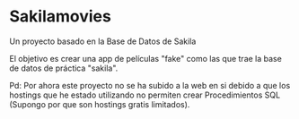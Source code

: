 # Sakilamovies
Un proyecto basado en la Base de Datos de Sakila

El objetivo es crear una app de películas "fake" como las que trae la base de datos de práctica "sakila".

Pd:
Por ahora este proyecto no se ha subido a la web en si debido a que los hostings 
que he estado utilizando no permiten crear Procedimientos SQL (Supongo por que son hostings gratis limitados).

